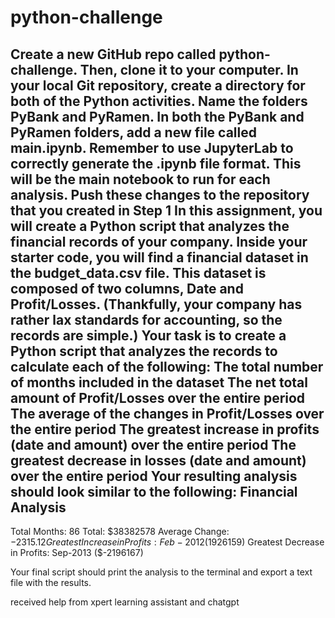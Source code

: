 # python-challenge

Create a new GitHub repo called python-challenge. Then, clone it to your computer.
In your local Git repository, create a directory for both of the Python activities. Name the folders PyBank and PyRamen.
In both the PyBank and PyRamen folders, add a new file called main.ipynb. Remember to use JupyterLab to correctly generate the .ipynb file format. This will be the main notebook to run for each analysis.
Push these changes to the repository that you created in Step 1
In this assignment, you will create a Python script that analyzes the financial records of your company.  Inside your starter code, you will find a financial dataset in the budget_data.csv file. This dataset is composed of two columns, Date and Profit/Losses. (Thankfully, your company has rather lax standards for accounting, so the records are simple.)
Your task is to create a Python script that analyzes the records to calculate each of the following:
The total number of months included in the dataset
The net total amount of Profit/Losses over the entire period
The average of the changes in Profit/Losses over the entire period
The greatest increase in profits (date and amount) over the entire period
The greatest decrease in losses (date and amount) over the entire period
Your resulting analysis should look similar to the following:
  Financial Analysis
  ----------------------------
  Total Months: 86
  Total: $38382578
  Average  Change: $-2315.12
  Greatest Increase in Profits: Feb-2012 ($1926159)
  Greatest Decrease in Profits: Sep-2013 ($-2196167)

Your final script should print the analysis to the terminal and export a text file with the results.


received help from xpert learning assistant and chatgpt